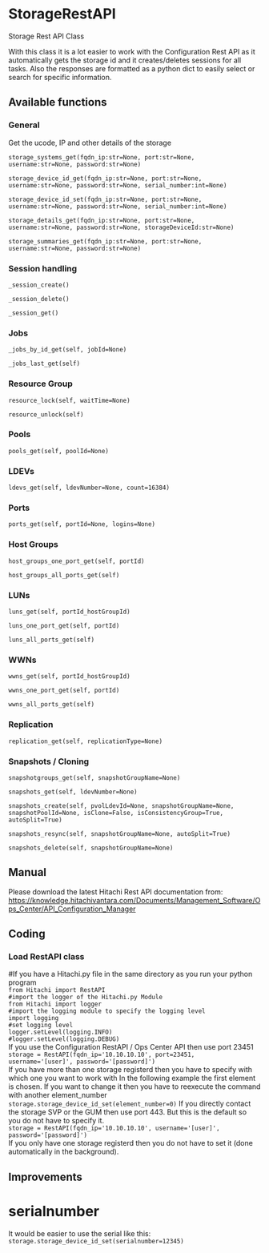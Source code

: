 # StorageRestAPI<br />
Storage Rest API Class<br />
 
With this class it is a lot easier to work with the Configuration Rest API as it automatically gets the storage id and it creates/deletes sessions for all tasks.
Also the responses are formatted as a python dict to easily select or search for specific information.

## Available functions
### General
Get the ucode, IP and other details of the storage

`storage_systems_get(fqdn_ip:str=None, port:str=None, username:str=None, password:str=None)`

`storage_device_id_get(fqdn_ip:str=None, port:str=None, username:str=None, password:str=None, serial_number:int=None)`

`storage_device_id_set(fqdn_ip:str=None, port:str=None, username:str=None, password:str=None, serial_number:int=None)`

`storage_details_get(fqdn_ip:str=None, port:str=None, username:str=None, password:str=None, storageDeviceId:str=None)`

`storage_summaries_get(fqdn_ip:str=None, port:str=None, username:str=None, password:str=None)`

### Session handling
`_session_create()`

`_session_delete()`

`_session_get()`
### Jobs
`_jobs_by_id_get(self, jobId=None)`

`_jobs_last_get(self)`
### Resource Group
`resource_lock(self, waitTime=None)`

`resource_unlock(self)`
### Pools
`pools_get(self, poolId=None)`
### LDEVs
`ldevs_get(self, ldevNumber=None, count=16384)`
### Ports
`ports_get(self, portId=None, logins=None)`
### Host Groups
`host_groups_one_port_get(self, portId)`

`host_groups_all_ports_get(self)`
### LUNs
`luns_get(self, portId_hostGroupId)`

`luns_one_port_get(self, portId)`

`luns_all_ports_get(self)`
### WWNs
`wwns_get(self, portId_hostGroupId)`

`wwns_one_port_get(self, portId)`

`wwns_all_ports_get(self)`
### Replication
`replication_get(self, replicationType=None)`
### Snapshots / Cloning
`snapshotgroups_get(self, snapshotGroupName=None)`

`snapshots_get(self, ldevNumber=None)`

`snapshots_create(self, pvolLdevId=None, snapshotGroupName=None, snapshotPoolId=None, isClone=False, isConsistencyGroup=True, autoSplit=True)`

`snapshots_resync(self, snapshotGroupName=None, autoSplit=True)`

`snapshots_delete(self, snapshotGroupName=None)`

## Manual
Please download the latest Hitachi Rest API documentation from:<br />
https://knowledge.hitachivantara.com/Documents/Management_Software/Ops_Center/API_Configuration_Manager<br />

## Coding
### Load RestAPI class
#If you have a Hitachi.py file in the same directory as you run your python program<br />
`from Hitachi import RestAPI`<br />
`#import the logger of the Hitachi.py Module`<br />
`from Hitachi import logger`<br />
`#import the logging module to specify the logging level`<br />
`import logging`<br />
`#set logging level`<br />
`logger.setLevel(logging.INFO)`<br />
`#logger.setLevel(logging.DEBUG)`<br />
If you use the Configuration RestAPI / Ops Center API then use port 23451<br />
`storage = RestAPI(fqdn_ip='10.10.10.10', port=23451, username='[user]', password='[password]')`<br />
If you have more than one storage registerd then you have to specify with which one you want to work with
In the following example the first element is chosen.
If you want to change it then you have to reexecute the command with another element_number
`storage.storage_device_id_set(element_number=0)`
If you directly contact the storage SVP or the GUM then use port 443. But this is the default so you do not have to specify it.<br />
`storage = RestAPI(fqdn_ip='10.10.10.10', username='[user]', password='[password]')`<br />
If you only have one storage registerd then you do not have to set it (done automatically in the background).

## Improvements
# serialnumber
It would be easier to use the serial like this:
`storage.storage_device_id_set(serialnumber=12345)`